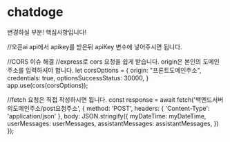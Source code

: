 # chatdoge
변경하실 부분! 핵심사항입니다!

//오픈ai api에서 apikey를 받은뒤 apiKey 변수에 넣어주시면 됩니다.

//CORS 이슈 해결
//express로 cors 요청을 쉽게 받습니다. origin은 본인의 도메인 주소를 입력하셔야 합니다.
let corsOptions = {
    origin: "프론트도메인주소",
    credentials: true,
    optionsSuccessStatus: 30000,
}
app.use(cors(corsOptions));

//fetch 요청은 직접 작성하시면 됩니다.
const response = await fetch('백엔드서버의도메인주소/post요청주소', {
    method: 'POST',
    headers: {
        'Content-Type': 'application/json'
    },
    body: JSON.stringify({
        myDateTime: myDateTime,
        userMessages: userMessages,
        assistantMessages: assistantMessages,
    })
});
